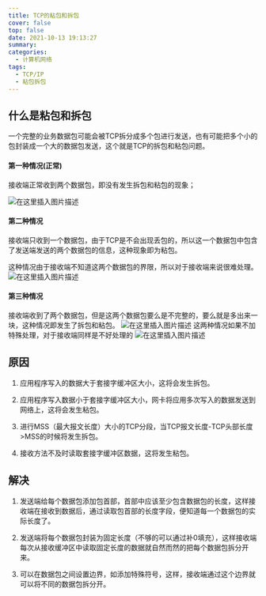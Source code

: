 ```yaml
---
title: TCP的粘包和拆包
cover: false
top: false
date: 2021-10-13 19:13:27
summary:
categories:
  - 计算机网络
tags:
  - TCP/IP
  - 粘包拆包
---
```


## 什么是粘包和拆包
一个完整的业务数据包可能会被TCP拆分成多个包进行发送，也有可能把多个小的包封装成一个大的数据包发送，这个就是TCP的拆包和粘包问题。
#### 第一种情况(正常)
接收端正常收到两个数据包，即没有发生拆包和粘包的现象；

![在这里插入图片描述](https://img-blog.csdnimg.cn/0dd185d80ed7419c99f241e13d97b33c.png)

#### 第二种情况
接收端只收到一个数据包，由于TCP是不会出现丢包的，所以这一个数据包中包含了发送端发送的两个数据包的信息，这种现象即为粘包。

这种情况由于接收端不知道这两个数据包的界限，所以对于接收端来说很难处理。
![在这里插入图片描述](https://img-blog.csdnimg.cn/5b0e17395ab0423a8b2c275fcf8de9eb.png)
#### 第三种情况
接收端收到了两个数据包，但是这两个数据包要么是不完整的，要么就是多出来一块，这种情况即发生了拆包和粘包。
![在这里插入图片描述](https://img-blog.csdnimg.cn/2ebf028e7f7a404490314f5d6f41cd86.png)
这两种情况如果不加特殊处理，对于接收端同样是不好处理的
![在这里插入图片描述](https://img-blog.csdnimg.cn/0b1efe60580848bca400bf9e802a7fef.png)
## 原因
1. 应用程序写入的数据大于套接字缓冲区大小，这将会发生拆包。

2. 应用程序写入数据小于套接字缓冲区大小，网卡将应用多次写入的数据发送到网络上，这将会发生粘包。

3. 进行MSS（最大报文长度）大小的TCP分段，当TCP报文长度-TCP头部长度>MSS的时候将发生拆包。

4. 接收方法不及时读取套接字缓冲区数据，这将发生粘包。

## 解决
1. 发送端给每个数据包添加包首部，首部中应该至少包含数据包的长度，这样接收端在接收到数据后，通过读取包首部的长度字段，便知道每一个数据包的实际长度了。

2. 发送端将每个数据包封装为固定长度（不够的可以通过补0填充），这样接收端每次从接收缓冲区中读取固定长度的数据就自然而然的把每个数据包拆分开来。

3. 可以在数据包之间设置边界，如添加特殊符号，这样，接收端通过这个边界就可以将不同的数据包拆分开。
 